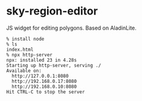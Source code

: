 # sky-region-editor
JS widget for editing polygons. Based on AladinLite.

```
% install node
% ls
index.html
% npx http-server
npx: installed 23 in 4.28s
Starting up http-server, serving ./
Available on:
  http://127.0.0.1:8080
  http://192.168.0.17:8080
  http://192.168.0.10:8080
Hit CTRL-C to stop the server
```
